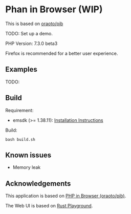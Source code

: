 # Phan in Browser (WIP)

This is based on [oraoto/pib](https://oraoto.github.io/pib/)

TODO: Set up a demo.

PHP Version: 7.3.0 beta3

Firefox is recommended for a better user experience.

## Examples

TODO:

## Build

Requirement:

+ emsdk (>= 1.38.11): [Installation Instructions](https://github.com/juj/emsdk#installation-instructions)

Build:

```
bash build.sh
```

## Known issues

+ Memory leak

## Acknowledgements

This application is based on [PHP in Browser (oraoto/pib)](https://github.com/oraoto/pib).

The Web UI is based on [Rust Playground](https://play.rust-lang.org/).
